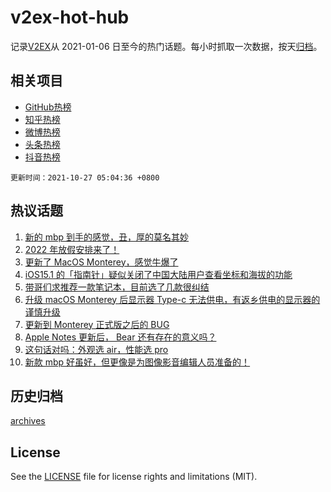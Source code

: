 # v2ex-hot-hub

 记录[V2EX](https://www.v2ex.com/)从 2021-01-06 日至今的热门话题。每小时抓取一次数据，按天[归档](archives)。
 
 ## 相关项目

- [GitHub热榜](https://github.com/lonnyzhang423/github-hot-hub)
- [知乎热榜](https://github.com/lonnyzhang423/zhihu-hot-hub)
- [微博热榜](https://github.com/lonnyzhang423/weibo-hot-hub)
- [头条热榜](https://github.com/lonnyzhang423/toutiao-hot-hub)
- [抖音热榜](https://github.com/lonnyzhang423/douyin-hot-hub)


 `更新时间：2021-10-27 05:04:36 +0800`

## 热议话题

1. [新的 mbp 到手的感觉，丑，厚的莫名其妙](https://www.v2ex.com/t/810583)
1. [2022 年放假安排来了！](https://www.v2ex.com/t/810537)
1. [更新了 MacOS Monterey，感觉牛爆了](https://www.v2ex.com/t/810529)
1. [iOS15.1 的「指南针」疑似关闭了中国大陆用户查看坐标和海拔的功能](https://www.v2ex.com/t/810587)
1. [带哥们求推荐一款笔记本，目前选了几款很纠结](https://www.v2ex.com/t/810519)
1. [升级 macOS Monterey 后显示器 Type-c 无法供电，有返乡供电的显示器的谨慎升级](https://www.v2ex.com/t/810578)
1. [更新到 Monterey 正式版之后的 BUG](https://www.v2ex.com/t/810622)
1. [Apple Notes 更新后， Bear 还有存在的意义吗？](https://www.v2ex.com/t/810546)
1. [这句话对吗：外观选 air，性能选 pro](https://www.v2ex.com/t/810538)
1. [新款 mbp 好虽好，但更像是为图像影音编辑人员准备的！](https://www.v2ex.com/t/810557)

## 历史归档

[archives](archives)

## License

See the [LICENSE](LICENSE) file for license rights and limitations (MIT).

